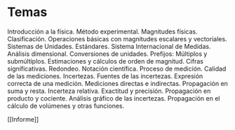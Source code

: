 # Temas 
Introducción a la física. Método experimental. Magnitudes físicas. Clasificación. Operaciones básicas con magnitudes escalares y vectoriales. Sistemas de Unidades. Estándares. Sistema Internacional de Medidas. Análisis dimensional. Conversiones de unidades. Prefijos: Múltiplos y submúltiplos. Estimaciones y cálculos de orden de magnitud. Cifras significativas. Redondeo. Notación científica. Proceso de medición. Calidad de las mediciones. Incertezas. Fuentes de las incertezas. Expresión correcta de una medición. Mediciones directas e indirectas. Propagación en suma y resta. Incerteza relativa. Exactitud y precisión. Propagación en producto y cociente. Análisis gráfico de las incertezas. Propagación en el cálculo de volúmenes y otras funciones.


[[Informe]]


